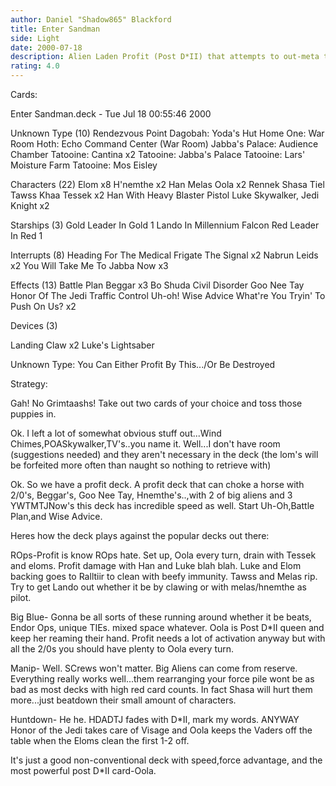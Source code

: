 ```yaml
---
author: Daniel "Shadow865" Blackford
title: Enter Sandman
side: Light
date: 2000-07-18
description: Alien Laden Profit (Post D*II) that attempts to out-meta the best of the best DS decks out there. Yes...that would be Big Blue,ROps, and even the dreaded Manipulator.
rating: 4.0
---
```

Cards: 

Enter Sandman.deck - Tue Jul 18 00:55:46 2000


Unknown Type (10)
Rendezvous Point
Dagobah: Yoda's Hut
Home One: War Room
Hoth: Echo Command Center (War Room)
Jabba's Palace: Audience Chamber
Tatooine: Cantina x2
Tatooine: Jabba's Palace
Tatooine: Lars' Moisture Farm
Tatooine: Mos Eisley

Characters (22)
Elom x8
H'nemthe x2
Han
Melas
Oola x2
Rennek
Shasa Tiel
Tawss Khaa
Tessek x2
Han With Heavy Blaster Pistol
Luke Skywalker, Jedi Knight x2

Starships (3)
Gold Leader In Gold 1
Lando In Millennium Falcon
Red Leader In Red 1

Interrupts (8)
Heading For The Medical Frigate
The Signal x2
Nabrun Leids x2
You Will Take Me To Jabba Now x3

Effects (13)
Battle Plan
Beggar x3
Bo Shuda
Civil Disorder
Goo Nee Tay
Honor Of The Jedi
Traffic Control
Uh-oh!
Wise Advice
What're You Tryin' To Push On Us? x2

Devices (3)

Landing Claw x2
Luke's Lightsaber

Unknown Type:
You Can Either Profit By This.../Or Be Destroyed  

Strategy: 

Gah! No Grimtaashs! Take out two cards of your choice and toss those puppies in.

Ok. I left a lot of somewhat obvious stuff out...Wind Chimes,POASkywalker,TV's..you name it.
Well...I don't have room (suggestions needed) and they aren't necessary in the deck (the lom's will be forfeited more often than naught so nothing to retrieve with)

Ok. So we have a profit deck. A profit deck that can choke a horse with 2/0's, Beggar's, Goo Nee Tay, Hnemthe's..,with 2 of big aliens and 3 YWTMTJNow's this deck has incredible speed as well. Start Uh-Oh,Battle Plan,and Wise Advice.

Heres how the deck plays against the popular decks out there:

ROps-Profit is know ROps hate. Set up, Oola every turn, drain with Tessek and eloms. Profit damage with Han and Luke blah blah. Luke and Elom backing goes to Ralltiir to clean with beefy immunity. Tawss and Melas rip. Try to get Lando out whether it be by clawing or with melas/hnemthe as pilot.

Big Blue- Gonna be all sorts of these running around whether it be beats, Endor Ops, unique TIEs. mixed space whatever. Oola is Post D*II queen and keep her reaming their hand. Profit needs a lot of activation anyway but with all the 2/0s you should have plenty to Oola every turn.

Manip- Well. SCrews won't matter. Big Aliens can come from reserve. Everything really works well...them rearranging your force pile wont be as bad as most decks with high red card counts. In fact Shasa will hurt them more...just beatdown their small amount of characters.

Huntdown- He he. HDADTJ fades with D*II,  mark my words. ANYWAY Honor of the Jedi takes care of Visage and Oola keeps the Vaders off the table when the Eloms clean the first 1-2 off.

It's just a good non-conventional deck with speed,force advantage, and the most powerful post D*II card-Oola.